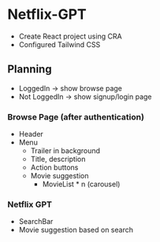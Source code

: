 # Netflix-GPT

- Create React project using CRA
- Configured Tailwind CSS

## Planning

- LoggedIn -> show browse page
- Not LoggedIn -> show signup/login page

### Browse Page (after authentication)
- Header
- Menu
  - Trailer in background
  - Title, description
  - Action buttons
  - Movie suggestion
    - MovieList * n (carousel)

### Netflix GPT
- SearchBar
- Movie suggestion based on search
